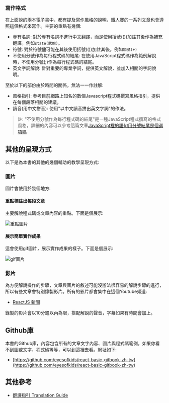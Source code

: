 ### 寫作格式

在上面說的兩本電子書中，都有提及寫作風格的說明，鐵人賽的一系列文章也會遵照這個格式來寫作。主要的重點有幾個:

- 專有名詞: 對於專有名詞不進行中文翻譯，而是使用括號(())加註其後作為補充翻譯。例如`state(狀態)`。
- 符號: 對於符號儘可能在其後使用括號(())加註其後。例如`加號(+)`
- 不使用分號作為每行程式碼的結尾: 在使用JavaScript程式碼作為範例解說時，不使用分號(;)作為每行程式碼的結尾。
- 英文字詞解說: 針對重要的專業字詞，提供英文解說，並加入相關的字詞說明。

至於以下的部份由於時間的關係，無法一一作註解:

- 風格指引: 參考目前網路上知名的數個Javascript程式碼撰寫風格指引，提供在每個段落相關的建議。
- 讀音(用中文拼音): 使用"以中文讀音拼出英文字詞"的作法。

> 註: "不使用分號作為每行程式碼的結尾"是一種JavaScript程式撰寫的格式風格，詳細的內容可以參考這篇文章[JavaScript裡的語句用分號結尾是個選項嗎](http://eddychang.me/blog/javascript/97-js-semicolon.html)

## 其他的呈現方式

以下是為本書的其他的幾個輔助的教學呈現方式:

### 圖片

圖片會使用於幾個地方:

#### 重點標註出每段文章

主要解說程式碼或文章內容的重點。下面是個展示:

![重點圖片](https://raw.githubusercontent.com/eyesofkids/ironman2017/master/day01_intro/asset/img_demo.png)

#### 展示簡單實作成果

這會使用gif圖片，展示實作成果的樣子。下面是個展示:

![gif圖片](https://github.com/eyesofkids/ironman2017/blob/master/day01_intro/asset/state.gif?raw=true)

### 影片

為方便解說操作的步驟，文章與圖片的敘述可能沒辦法很容易的解說步驟的進行，所以有些文章會特別錄製影片。所有的影片都會集中在這個Youtube頻道:

- [ReactJS 新聞](https://www.youtube.com/channel/UCKPwo1yvJsNx0dTqIoVyEgQ)

錄製的影片會以10分鐘以內為限，搭配解說的聲音，字幕如果有時間會加上。

## Github庫

本書的Github庫，內容包含所有的文章文字內容、圖片與程式碼範例，如果你看不到圖或文字、程式碼等等，可以到這裡去看。網址如下:

- [https://github.com/eyesofkids/react-basic-gitbook-zh-tw](https://github.com/eyesofkids/react-basic-gitbook-zh-tw)

## 其他參考

- [翻譯指引 Translation Guide](https://github.com/eyesofkids/javascript-style-guide-translate)
